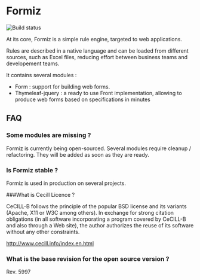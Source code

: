# Formiz

![Build status](https://api.travis-ci.org/formiz/formiz.svg?branch=master)

At its core, Formiz is a simple rule engine, targeted to web applications.

Rules are described in a native language and can be loaded from different sources, such as Excel files, reducing effort between business teams and developement teams.


It contains several modules : 
* Form : support for building web forms.
* Thymeleaf-jquery : a ready to use Front implementation, allowing to produce web forms based on specifications in minutes 


## FAQ

### Some modules are missing ? 
Formiz is currently being open-sourced. Several modules require cleanup / refactoring. They will be added as soon as they are ready.

### Is Formiz stable ?

Formiz is used in production on several projects.

###What is Cecill Licence ?

CeCILL-B follows the principle of the popular BSD license and its variants (Apache, X11 or W3C among others). In exchange for strong citation obligations (in all software incorporating a program covered by CeCILL-B and also through a Web site), the author authorizes the reuse of its software without any other constraints.

http://www.cecill.info/index.en.html

### What is the base revision for the open source version ? 

 Rev. 5997

